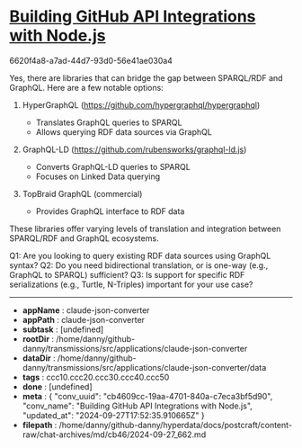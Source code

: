 # [Building GitHub API Integrations with Node.js](https://claude.ai/chat/cb4609cc-19aa-4701-840a-c7eca3bf5d90)

6620f4a8-a7ad-44d7-93d0-56e41ae030a4

 Yes, there are libraries that can bridge the gap between SPARQL/RDF and GraphQL. Here are a few notable options:

1. HyperGraphQL (https://github.com/hypergraphql/hypergraphql)
   - Translates GraphQL queries to SPARQL
   - Allows querying RDF data sources via GraphQL

2. GraphQL-LD (https://github.com/rubensworks/graphql-ld.js)
   - Converts GraphQL-LD queries to SPARQL
   - Focuses on Linked Data querying

3. TopBraid GraphQL (commercial)
   - Provides GraphQL interface to RDF data

These libraries offer varying levels of translation and integration between SPARQL/RDF and GraphQL ecosystems.

Q1: Are you looking to query existing RDF data sources using GraphQL syntax?
Q2: Do you need bidirectional translation, or is one-way (e.g., GraphQL to SPARQL) sufficient?
Q3: Is support for specific RDF serializations (e.g., Turtle, N-Triples) important for your use case?

---

* **appName** : claude-json-converter
* **appPath** : claude-json-converter
* **subtask** : [undefined]
* **rootDir** : /home/danny/github-danny/transmissions/src/applications/claude-json-converter
* **dataDir** : /home/danny/github-danny/transmissions/src/applications/claude-json-converter/data
* **tags** : ccc10.ccc20.ccc30.ccc40.ccc50
* **done** : [undefined]
* **meta** : {
  "conv_uuid": "cb4609cc-19aa-4701-840a-c7eca3bf5d90",
  "conv_name": "Building GitHub API Integrations with Node.js",
  "updated_at": "2024-09-27T17:52:35.910665Z"
}
* **filepath** : /home/danny/github-danny/hyperdata/docs/postcraft/content-raw/chat-archives/md/cb46/2024-09-27_662.md
